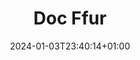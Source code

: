 ---
weight: 999
title: "Doc Ffur"
description: ""
icon: "article"
date: "2024-01-03T23:40:14+01:00"
lastmod: "2024-01-03T23:40:14+01:00"
draft: false
toc: true
---
